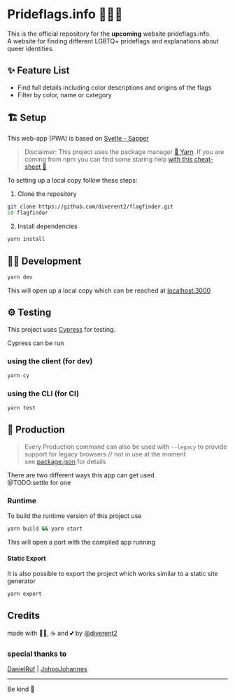 # Prideflags.info 🔎🏳️‍🌈

This is the official repository for the **upcoming** website prideflags.info.  
A website for finding different LGBTQ+ prideflags and explanations about queer identities.

## ✨ Feature List

- Find full details including color descriptions and origins of the flags
- Filter by color, name or category

## 🏗️ Setup

This web-app (PWA) is based on [Svelte - Sapper](https://github.com/sveltejs/sapper)

> Disclaimer: This project uses the package manager [🧶 Yarn](https://yarnpkg.com/lang/en/).
> If you are coming from npm you can find some staring help [with this cheat-sheet 👀](https://shift.infinite.red/npm-vs-yarn-cheat-sheet-8755b092e5cc)

To setting up a local copy follow these steps:

1. Clone the repository

```sh
git clone https://github.com/diverent2/flagfinder.git
cd flagfinder
```

2. Install dependencies

```sh
yarn install
```

## 👩‍💻 Development

```sh
yarn dev
```

This will open up a local copy which can be reached at [localhost:3000](http://localhost:3000)

## ⚙️ Testing

This project uses [Cypress](https://www.cypress.io/) for testing.

Cypress can be run

### using the client (for dev)

```sh
yarn cy
```

### using the CLI (for CI)

```sh
yarn test
```

## 🚚 Production

> Every Production command can also be used with `--legacy` to provide support for legacy browsers // not in use at the moment  
> see [package.json](./package.json) for details

There are two different ways this app can get used  
@TODO:settle for one

### Runtime

To build the runtime version of this project use

```sh
yarn build && yarn start
```

This will open a port with the compiled app running

#### Static Export

It is also possible to export the project which works similar to a static site generator

```sh
yarn export
```

## Credits

made with 🌈🦄, ☕ and 💕 by [@diverent2](https://twitter.com/diverent2)

### special thanks to

[DanielRuf](https://github.com/DanielRuf) | [JohpoJohannes](https://github.com/JohpoJohannes)

---

Be kind 🤗
